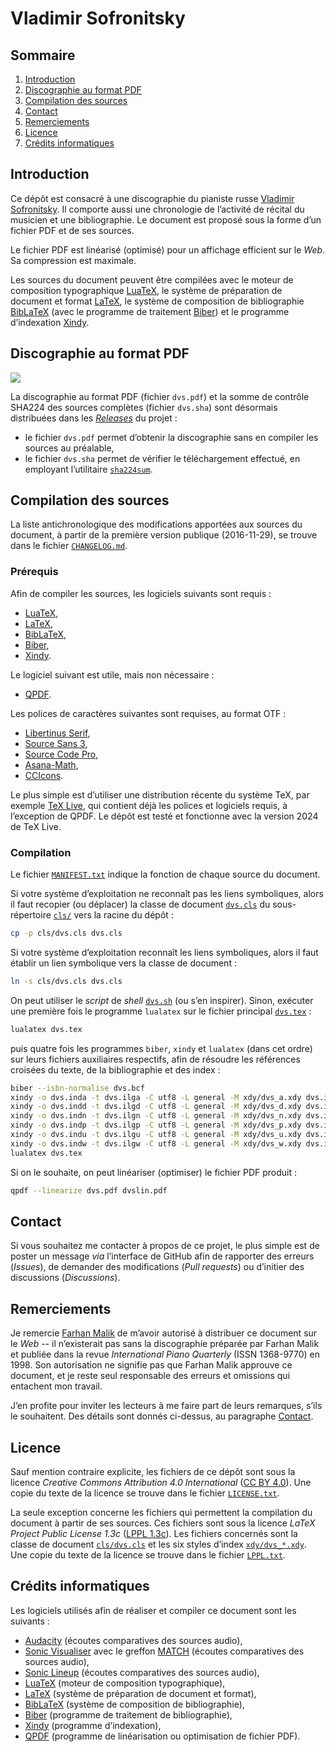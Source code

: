 # Vladimir Sofronitsky

## Sommaire

1.  [Introduction](#introduction)
2.  [Discographie au format PDF](#discographie-au-format-pdf)
3.  [Compilation des sources](#compilation-des-sources)
4.  [Contact](#contact)
5.  [Remerciements](#remerciements)
6.  [Licence](#licence)
7.  [Crédits informatiques](#crédits-informatiques)

## Introduction

Ce dépôt est consacré à une discographie du pianiste russe
[Vladimir Sofronitsky](https://fr.wikipedia.org/wiki/Vladimir_Sofronitsky).
Il comporte aussi une chronologie de l’activité de récital du musicien et
une bibliographie.
Le document est proposé sous la forme d’un fichier PDF et de ses sources.

Le fichier PDF est linéarisé (optimisé) pour un affichage efficient sur le
*Web*.
Sa compression est maximale.

Les sources du document peuvent être compilées avec le moteur de composition
typographique
[LuaTeX](http://luatex.org/),
le système de préparation de document et format
[LaTeX](https://www.latex-project.org/),
le système de composition de bibliographie
[BibLaTeX](https://github.com/plk/biblatex)
(avec le programme de traitement
[Biber](https://github.com/plk/biber))
et le programme d’indexation
[Xindy](http://www.xindy.org/).

## Discographie au format PDF

![](https://raw.githubusercontent.com/cscheen/sofronitsky_fr/main/img/pdf.png)

La discographie au format PDF (fichier `dvs.pdf`) et la somme de contrôle
SHA224 des sources complètes (fichier `dvs.sha`) sont désormais distribuées
dans les
[*Releases*](https://github.com/cscheen/sofronitsky_fr/releases)
du projet :

*   le fichier `dvs.pdf` permet d’obtenir la discographie sans en compiler
les sources au préalable,
*   le fichier `dvs.sha` permet de vérifier le téléchargement effectué, en
employant l’utilitaire
[`sha224sum`](https://www.gnu.org/software/coreutils/manual/coreutils.html).

## Compilation des sources

La liste antichronologique des modifications apportées aux sources du
document, à partir de la première version publique (2016-11-29), se trouve
dans le fichier
[`CHANGELOG.md`](../../blob/main/CHANGELOG.md).

### Prérequis

Afin de compiler les sources, les logiciels suivants sont requis :

*   [LuaTeX](http://luatex.org/),
*   [LaTeX](https://www.latex-project.org/),
*   [BibLaTeX](https://github.com/plk/biblatex),
*   [Biber](https://github.com/plk/biber),
*   [Xindy](http://www.xindy.org/).

Le logiciel suivant est utile, mais non nécessaire :

*   [QPDF](https://github.com/qpdf/qpdf).

Les polices de caractères suivantes sont requises, au format OTF :

*   [Libertinus Serif](https://github.com/alerque/libertinus),
*   [Source Sans 3](https://github.com/adobe-fonts/source-sans),
*   [Source Code Pro](https://github.com/adobe-fonts/source-code-pro),
*   [Asana-Math](https://www.ctan.org/pkg/asana-math),
*   [CCIcons](https://github.com/ummels/ccicons).

Le plus simple est d’utiliser une distribution récente du système TeX, par
exemple
[TeX Live](http://www.tug.org/texlive/),
qui contient déjà les polices et logiciels requis, à l’exception de QPDF.
Le dépôt est testé et fonctionne avec la version 2024 de TeX Live.

### Compilation

Le fichier
[`MANIFEST.txt`](../../blob/main/MANIFEST.txt)
indique la fonction de chaque source du document.

Si votre système d’exploitation ne reconnaît pas les liens symboliques,
alors il faut recopier (ou déplacer) la classe de document
[`dvs.cls`](../../blob/main/cls/dvs.cls)
du sous-répertoire
[`cls/`](../../tree/main/cls)
vers la racine du dépôt :

```sh
cp -p cls/dvs.cls dvs.cls
```

Si votre système d’exploitation reconnaît les liens symboliques, alors il
faut établir un lien symbolique vers la classe de document :

```sh
ln -s cls/dvs.cls dvs.cls
```

On peut utiliser le *script* de *shell*
[`dvs.sh`](../../blob/main/dvs.sh)
(ou s’en inspirer).
Sinon, exécuter une première fois le programme `lualatex` sur le fichier
principal
[`dvs.tex`](../../blob/main/dvs.tex) :

```sh
lualatex dvs.tex
```

puis quatre fois les programmes `biber`, `xindy` et `lualatex` (dans cet
ordre) sur leurs fichiers auxiliaires respectifs, afin de résoudre les
références croisées du texte, de la bibliographie et des index :

```sh
biber --isbn-normalise dvs.bcf
xindy -o dvs.inda -t dvs.ilga -C utf8 -L general -M xdy/dvs_a.xdy dvs.idxa
xindy -o dvs.indd -t dvs.ilgd -C utf8 -L general -M xdy/dvs_d.xdy dvs.idxd
xindy -o dvs.indn -t dvs.ilgn -C utf8 -L general -M xdy/dvs_n.xdy dvs.idxn
xindy -o dvs.indp -t dvs.ilgp -C utf8 -L general -M xdy/dvs_p.xdy dvs.idxp
xindy -o dvs.indu -t dvs.ilgu -C utf8 -L general -M xdy/dvs_u.xdy dvs.idxu
xindy -o dvs.indw -t dvs.ilgw -C utf8 -L general -M xdy/dvs_w.xdy dvs.idxw
lualatex dvs.tex
```

Si on le souhaite, on peut linéariser (optimiser) le fichier PDF produit :

```sh
qpdf --linearize dvs.pdf dvslin.pdf
```

## Contact

Si vous souhaitez me contacter à propos de ce projet, le plus simple est de
poster un message *via* l’interface de GitHub afin de rapporter des erreurs
(*Issues*), de demander des modifications (*Pull requests*) ou d’initier des
discussions (*Discussions*).

## Remerciements

Je remercie
[Farhan Malik](http://www.farhanmalik.com/)
de m’avoir autorisé à distribuer ce document sur le *Web* -- il n’existerait
pas sans la discographie préparée par Farhan Malik et publiée dans la revue
*International Piano Quarterly* (ISSN 1368-9770) en 1998.
Son autorisation ne signifie pas que Farhan Malik approuve ce document, et
je reste seul responsable des erreurs et omissions qui entachent mon
travail.

J’en profite pour inviter les lecteurs à me faire part de leurs remarques,
s’ils le souhaitent.
Des détails sont donnés ci-dessus, au paragraphe
[Contact](#contact).

## Licence

Sauf mention contraire explicite, les fichiers de ce dépôt sont sous la
licence *Creative Commons Attribution 4.0 International*
([CC BY 4.0](https://creativecommons.org/licenses/by/4.0/legalcode.fr)).
Une copie du texte de la licence se trouve dans le fichier
[`LICENSE.txt`](../../blob/main/LICENSE.txt).

La seule exception concerne les fichiers qui permettent la compilation du
document à partir de ses sources.
Ces fichiers sont sous la licence *LaTeX Project Public License 1.3c*
([LPPL 1.3c](https://www.ctan.org/license/lppl1.3c)).
Les fichiers concernés sont la classe de document
[`cls/dvs.cls`](../../blob/main/cls/dvs.cls)
et les six styles d’index
[`xdy/dvs_*.xdy`](../../tree/main/xdy).
Une copie du texte de la licence se trouve dans le fichier
[`LPPL.txt`](../../blob/main/LPPL.txt).

## Crédits informatiques

Les logiciels utilisés afin de réaliser et compiler ce document sont les
suivants :

*   [Audacity](https://www.audacityteam.org/)
(écoutes comparatives des sources audio),
*   [Sonic Visualiser](https://sonicvisualiser.org/)
avec le greffon
[MATCH](https://code.soundsoftware.ac.uk/projects/match-vamp)
(écoutes comparatives des sources audio),
*   [Sonic Lineup](https://sonicvisualiser.org/sonic-lineup/index.html)
(écoutes comparatives des sources audio),
*   [LuaTeX](http://luatex.org/)
(moteur de composition typographique),
*   [LaTeX](https://www.latex-project.org/)
(système de préparation de document et format),
*   [BibLaTeX](https://github.com/plk/biblatex)
(système de composition de bibliographie),
*   [Biber](https://github.com/plk/biber)
(programme de traitement de bibliographie),
*   [Xindy](http://www.xindy.org/)
(programme d’indexation),
*   [QPDF](https://github.com/qpdf/qpdf)
(programme de linéarisation ou optimisation de fichier PDF).
